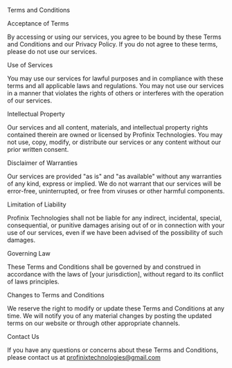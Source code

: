 Terms and Conditions

Acceptance of Terms

By accessing or using our services, you agree to be bound by these Terms and Conditions and our Privacy Policy. If you do not agree to these terms, please do not use our services.

Use of Services

You may use our services for lawful purposes and in compliance with these terms and all applicable laws and regulations. You may not use our services in a manner that violates the rights of others or interferes with the operation of our services.

Intellectual Property

Our services and all content, materials, and intellectual property rights contained therein are owned or licensed by Profinix Technologies. You may not use, copy, modify, or distribute our services or any content without our prior written consent.

Disclaimer of Warranties

Our services are provided "as is" and "as available" without any warranties of any kind, express or implied. We do not warrant that our services will be error-free, uninterrupted, or free from viruses or other harmful components.

Limitation of Liability

Profinix Technologies shall not be liable for any indirect, incidental, special, consequential, or punitive damages arising out of or in connection with your use of our services, even if we have been advised of the possibility of such damages.

Governing Law

These Terms and Conditions shall be governed by and construed in accordance with the laws of [your jurisdiction], without regard to its conflict of laws principles.

Changes to Terms and Conditions

We reserve the right to modify or update these Terms and Conditions at any time. We will notify you of any material changes by posting the updated terms on our website or through other appropriate channels.

Contact Us

If you have any questions or concerns about these Terms and Conditions, please contact us at profinixtechnologies@gmail.com